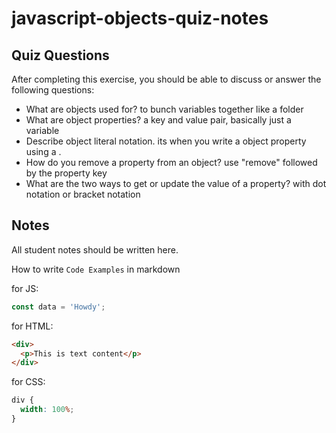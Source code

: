 # javascript-objects-quiz-notes

## Quiz Questions

After completing this exercise, you should be able to discuss or answer the following questions:

- What are objects used for?
  to bunch variables together like a folder
- What are object properties?
  a key and value pair, basically just a variable
- Describe object literal notation.
  its when you write a object property using a .
- How do you remove a property from an object?
  use "remove" followed by the property key
- What are the two ways to get or update the value of a property?
  with dot notation or bracket notation

## Notes

All student notes should be written here.

How to write `Code Examples` in markdown

for JS:

```javascript
const data = 'Howdy';
```

for HTML:

```html
<div>
  <p>This is text content</p>
</div>
```

for CSS:

```css
div {
  width: 100%;
}
```
